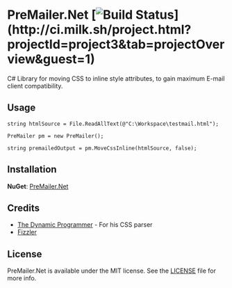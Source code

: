 # PreMailer.Net [![Build Status](http://ci.milk.sh/app/rest/builds/buildType:\(id:bt4\)/statusIcon)](http://ci.milk.sh/project.html?projectId=project3&tab=projectOverview&guest=1)

C# Library for moving CSS to inline style attributes, to gain maximum E-mail client compatibility.

Usage
---------

    string htmlSource = File.ReadAllText(@"C:\Workspace\testmail.html");
    
    PreMailer pm = new PreMailer();
    
    string premailedOutput = pm.MoveCssInline(htmlSource, false);

Installation
----------
**NuGet**: [PreMailer.Net](http://nuget.org/List/Packages/PreMailer.Net)

Credits
-------

* [The Dynamic Programmer](http://blog.dynamicprogrammer.com/2008/01/20/CSSParserClassInNET.aspx) - For his CSS parser
* [Fizzler](http://code.google.com/p/fizzler/)

License
-------

PreMailer.Net is available under the MIT license. See the [LICENSE](https://github.com/milkshakesoftware/PreMailer.Net/blob/master/LICENSE) file for more info.